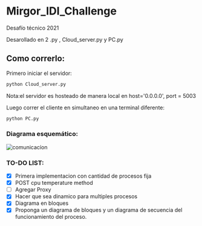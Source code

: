 # Mirgor_IDI_Challenge
Desafío técnico 2021


Desarollado en 2 .py , Cloud_server.py y PC.py





## Como correrlo:
Primero iniciar el servidor:

```python
python Cloud_server.py
```
Nota:el servidor es hosteado de manera local en host='0.0.0.0', port = 5003

Luego correr el cliente en simultaneo en una terminal diferente:
```python
python PC.py
```

### Diagrama esquemático:

![comunicacíon](https://user-images.githubusercontent.com/21143405/144876666-8fa1cf70-22ff-4f36-91fb-60b0eee099b0.jpg) 


### TO-DO LIST:

- [x] Primera implementacion con cantidad de procesos fija
- [x] POST cpu temperature method
- [ ] Agregar Proxy
- [x] Hacer que sea dinamico para multiples procesos
- [x] Diagrama en bloques
- [x] Proponga un diagrama de bloques y un diagrama de secuencia del funcionamiento del proceso.
